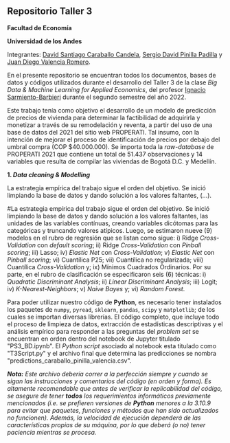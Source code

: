 ## Repositorio Taller 3

**Facultad de Economía**

**Universidad de los Andes**

Integrantes: [David Santiago Caraballo Candela](https://github.com/scaraballoc), [Sergio David Pinilla Padilla](https://github.com/sdpinilla18) y [Juan Diego Valencia Romero](https://github.com/judval).

En el presente repositorio se encuentran todos los documentos, bases de datos y códigos utilizados durante el desarrollo del Taller 3 de la clase *Big Data & Machine Learning for Applied Economics*, del profesor [Ignacio Sarmiento-Barbieri](https://ignaciomsarmiento.github.io/igaciomsarmiento) durante el segundo semestre del año 2022.

Este trabajo tenía como objetivo el desarrollo de un modelo de predicción de precios de vivienda para determinar la factibilidad de adquirirla y monetizar a través de su remodelación y reventa, a partir del uso de una base de datos del 2021 del sitio web PROPERATI. Tal insumo, con la intención de mejorar el proceso de identificación de precios por debajo del umbral compra (COP $40.000.000). Se importa toda la *raw-database* de PROPERATI 2021 que contiene un total de 51.437 observaciones y 14 variables que resulta de compilar las viviendas de Bogotá D.C. y Medellín. 
 
**1. *Data cleaning & Modelling***

La estrategia empírica del trabajo sigue el orden del objetivo. Se inició limpiando la base de datos y dando solución a los valores faltantes, (...).

#La estrategia empírica del trabajo sigue el orden del objetivo. Se inició limpiando la base de datos y dando solución a los valores faltantes, las unidades de las variables contínuas, creando variables dicótomas para las categóricas y truncando valores atípicos. Luego, se estimaron nueve (9) modelos en el rubro de regresión que se listan como sigue: i) Ridge *Cross-Validation* con *default scoring*; ii) Ridge *Cross-Validation* con *Pinball scoring*; iii) Lasso; iv) *Elastic Net* con *Cross-Validation*; v) *Elastic Net* con *Pinball scoring*; vi) Cuantílica P25; vii) Cuantílica no regularizada; viii) Cuantílica *Cross-Validation* y; ix) Mínimos Cuadrados Ordinarios. Por su parte, en el rubro de clasificación se especificaron seis (6) técnicas: i) *Quadratic Discriminant Analysis*; ii) *Linear Discriminant Analysis*; iii) Logit; iv) *K-Nearest-Neighbors*; v) *Naive Bayes* y; vi) *Random Forest*.

Para poder utilizar nuestro código de **Python**, es necesario tener instalados los paquetes de `numpy`, `pyread`, `sklearn`, `pandas`, `scipy` y `matplotlib`; de los cuales se importan diversas librerías. El código completo, que incluye todo el proceso de limpieza de datos, extracción de estadísticas descriptivas y el análisis empírico para responder a las preguntas del *problem set* se encuentran en orden dentro del notebook de Jupyter titulado "PS3_BD.ipynb". El *Python script* asociado al notebook esta titulado como "T3Script.py" y el archivo final que determina las predicciones se nombra "predictions_caraballo_pinilla_valencia.csv".

***Nota:*** *Este archivo debería correr a la perfección siempre y cuando se sigan las instrucciones y comentarios del código (en orden y forma). Es altamente recomendable que antes de verificar la replicabilidad del código, se asegure de tener **todos** los requerimientos informáticos previamente mencionados (i.e. se prefieren versiones de **Python** menores a la 3.10.9 para evitar que paquetes, funciones y métodos que han sido actualizados no funcionen). Además, la velocidad de ejecución dependerá de las características propias de su máquina, por lo que deberá (o no) tener paciencia mientras se procesa.*
